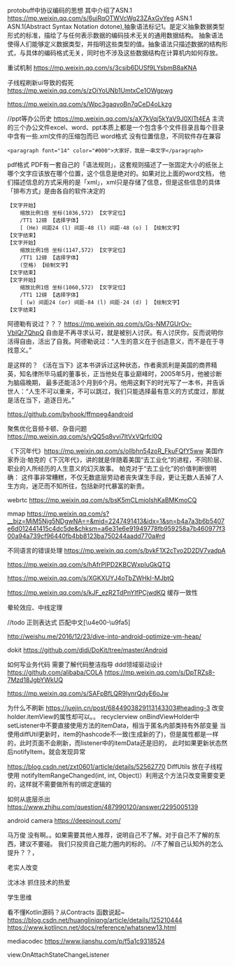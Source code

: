 
protobuff中协议编码的思想 其中介绍了ASN.1
https://mp.weixin.qq.com/s/6uiRqOTWVcWg23ZAxGvYeg
ASN.1
ASN.1(Abstract Syntax Notation dotone),抽象语法标记1。是定义抽象数据类型形式的标准，描绘了与任何表示数据的编码技术无关的通用数据结构。
抽象语法使得人们能够定义数据类型，并指明这些类型的值。抽象语法只描述数据的结构形式，与具体的编码格式无关，同时也不涉及这些数据结构在计算机内如何存放。

重试机制
https://mp.weixin.qq.com/s/3csib6DUSf9LYsbmB8aKNA

子线程刷新ui导致的假死
https://mp.weixin.qq.com/s/zOiYoUNb1UmtxCe1OWgpwg

https://mp.weixin.qq.com/s/Wpc3gaqvoBn7qCeD4oLkzg

//ppt等办公历史
https://mp.weixin.qq.com/s/aX7kVqj5kYaV9J0XlTt4EA
主流的三个办公文件excel、word、ppt本质上都是一个包含多个文件目录且每个目录中含有一些.xml文件的压缩包而已
word格式 没有位置信息，不同软件存在兼容
```
<paragraph font="14" color="#000">大家好，我是一串文字</paragraph>
```
pdf格式
PDF有一套自己的「语法规则」，这套规则描述了一张固定大小的纸张上哪个文字应该放在哪个位置，这个信息是绝对的。如果对比上面的word文档，
他们描述信息的方式采用的是「xml」，xml只是存储了信息，但是这些信息的具体「排布方式」是由各自的软件决定的
```
【文字开始】
    缩放比例1倍 坐标(1036,572) 【文字定位】
    /TT1 12磅 【选择字体】
    [ (He) 间距24 (l) 间距-48 (l) 间距-48 (o) ] 【绘制文字】
【文字结束】
【文字开始】
    缩放比例1倍 坐标(1147,572) 【文字定位】
    /TT1 12磅 【选择字体】
    (空格) 【绘制文字】
【文字结束】
【文字开始】
    缩放比例1倍 坐标(1060,572) 【文字定位】
    /TT1 12磅 【选择字体】
    [ (w) 间距24 (or) 间距-84 (l) 间距-24 (d) ] 【绘制文字】
【文字结束】
```



阿德勒有说过？？？
https://mp.weixin.qq.com/s/Gs-NM7GUrOv-VbIQr7QhpQ
自由是不再寻求认可，就是被别人讨厌。有人讨厌你，反而说明你活得自由，活出了自我。阿德勒说过：“人生的意义在于创造意义，而不是在于寻找意义。”


是这样的？
《活在当下》这本书讲诉过这种状态，作者奥凯利是美国的商界精英，知名律所毕马威的董事长，正当他处在事业巅峰时，2005年5月，他被诊断为脑癌晚期，
最多还能活3个月到6个月。他用这剩下的时光写了一本书，并告诉世人：“人生不可以重来，不可以跳过，我们只能选择最有意义的方式度过，那就是活在当下，追逐日光。”

https://github.com/byhook/ffmpeg4android

聚焦优化音频卡顿、杂音问题
https://mp.weixin.qq.com/s/yQQ5q8vvi7ltVxVQrfcl0Q


《下沉年代》https://mp.weixin.qq.com/s/olIbhn54zoR_FkuFQfY5ww
美国作家乔治·帕克的《下沉年代》，讲的就是伴随着美国“去工业化”的进程，不同阶层、职业的人所经历的人生意义的幻灭故事。
帕克对于“去工业化”的价值判断很明确：
这件事非常糟糕，不仅无数底层劳动者丧失谋生手段，更让无数人丢掉了人生方向，迷茫而不知所往，包括新时代暴富的新贵。



webrtc
https://mp.weixin.qq.com/s/bsK5mCLmioIshKaBMKmoCQ

mmap
https://mp.weixin.qq.com/s?__biz=MjM5Njg5NDgwNA==&mid=2247491413&idx=1&sn=b4a7a3b6b5407e6d012441415c4dc5de&chksm=a6e31e6e91949778fb959258a7b460977f300a94a739cf96440fb4bb8123ba750244aadd770a#rd

不同语言的错误处理
https://mp.weixin.qq.com/s/bvkF1X2cTvo2D2DV7vadpA

https://mp.weixin.qq.com/s/hAfrPlPD2KBCWxpIuGkQTQ

https://mp.weixin.qq.com/s/XGKXUYJ4oTbZWHkI-MJbtQ

https://mp.weixin.qq.com/s/kJF_ezR2TdPnYlfPCjwdKQ 缓存一致性

晕轮效应、中线定理 

//todo 正则表达式  匹配中文[\u4e00-\u9fa5]

http://weishu.me/2016/12/23/dive-into-android-optimize-vm-heap/

dokit
https://github.com/didi/DoKit/tree/master/Android

如何写业务代码  需要了解代码整洁指导  ddd领域驱动设计
https://github.com/alibaba/COLA
https://mp.weixin.qq.com/s/DpTRZs8-7Mzd18JgbYWkUQ

https://mp.weixin.qq.com/s/SAFpBfLQR9IynrQdyE6oJw


为什么不刷新  https://juejin.cn/post/6844903829113143303#heading-3  改变holder.itemView的属性却可以。。
recyclerview
onBindViewHolder中
setListener中不要直接使用方法的itemData，相当于匿名内部类持有外部变量
当使用diffUtil更新时，item的hashcode不一致(生成新的了)，但是属性都是一样的，此时页面不会刷新，而listener中的itemData还是旧的，
此时如果更新状态然后notifyItem，就会发现异常

https://blog.csdn.net/zxt0601/article/details/52562770
DiffUtils 放在子线程使用
notifyItemRangeChanged(int, int, Object)）利用这个方法只改变需要变更的，这样就不需要做所有的绑定逻辑的



如何从底层杀出
https://www.zhihu.com/question/487990120/answer/2295005139

android camera
https://deepinout.com/

马万俊
没有啊。。如果需要其他人推荐，说明自己不了解。对于自己不了解的东西，建议不要碰。
我们只投资自己能力圈内的标的。
//不了解自己认知外的怎么提升？？，

老实人改变

沈冰冰
抓住技术的热爱

学生思维

看不懂Kotlin源码？从Contracts 函数说起~
https://blog.csdn.net/huangliniqng/article/details/125210444
https://www.kotlincn.net/docs/reference/whatsnew13.html

mediacodec
https://www.jianshu.com/p/f5a1c9318524

view.OnAttachStateChangeListener
